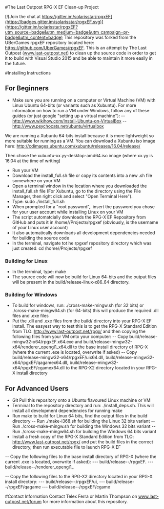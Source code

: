 #The Last Outpost RPG-X EF Clean-up Project

[![Join the chat at https://gitter.im/solarisstar/rpgxEF](https://badges.gitter.im/solarisstar/rpgxEF.svg)](https://gitter.im/solarisstar/rpgxEF?utm_source=badge&utm_medium=badge&utm_campaign=pr-badge&utm_content=badge)
This repository was forked from the UBerGames rpgxEF repository located here: https://github.com/UberGames/rpgxEF.
This is an attempt by The Last Outpost (www.last-outpost.net) to clean up the source code in order to get it to 
build with Visual Studio 2015 and be able to maintain it more easily in the future.

#Installing Instructions

## For Beginners
- Make sure you are running on a computer or Virtual Machine (VM) with Linux Ubuntu 64-bits (or variants such as Xubuntu).
For more information on how to run a VM under Windows, follow any of these guides (or just google "setting up a virtual machine"): 
-- http://www.wikihow.com/Install-Ubuntu-on-VirtualBox
-- http://www.psychocats.net/ubuntu/virtualbox

We are running a Xubuntu 64-bits install because it is more lightweight so more suitable for running as a VM. You can download a Xubuntu iso image here:
http://cdimages.ubuntu.com/xubuntu/releases/16.04/release/

Then chose the xubuntu-xx.yy-desktop-amd64.iso image (where xx.yy is 16.04 at the time of writing)

- Run your VM
- Download the install_full.sh file or copy its contents into a new .sh file somewhere on your VM
- Open a terminal window in the location where you downloaded the install_full.sh file (For Xubuntu, go to the directory using the File Manager, then right click and select "Open Terminal Here").
- Type: sudo ./install_full.sh
- When prompted for a "root password",. insert the password you chose for your user account while installing Linux on your VM
- The script automatcially downloads the RPG-X EF Repository from GitHub and puts it in /home/<yourusername>/Projects/rpgxef (obviously, <yourusername> is the username of your Linux user account)
- It also automatically downloads all development dependencies needed for building the source code
- In the terminal, navigate tot he rpgxef repository directory which was just created: cd /home/<yourusername>/Projects/rpgxef

### Building for Linux
- In the terminal, type: make
- The source code will now be build for Linux 64-bits and the output files will be present in the build/release-linux-x86_64 directory.

### Building for Windows
- To build for windows, run: ./cross-make-mingw.sh (for 32 bits) or ./cross-make-mingw64.sh (for 64-bits) this will produce the required .dll files and .exe files
- Put the .dll and .exe files from the build/ directory into your RPG-X EF install. The easyest way to test this is to get the RPG-X Standard Edition from TLO: http://www.last-outpost.net/rpgx/
and then copying the following files from your VM onto your computer:
-- Copy build/release-mingw32-x64/rpgxEF.x64.exe and build/release-mingw32-x64/renderer_opengl1_x64.dll to the base install directory of RPG-X (where the current .exe is located, overwrite if asked) 
-- Copy build/release-mingw32-x64/rpgxEF/uix64.dll, build/release-mingw32-x64/rpgxEF/qagamex64.dll, build/release-mingw32-x64/rpgxEF/cgamex64.dll to the RPG-X2 directory located in your RPG-X install directory

## For Advanced Users
- Git Pull this repository onto a Ubuntu flavoured Linux machine or VM
- Terminal to the repository directory and run: ./install_deps.sh. This will install all development dependencies for running make
- Run make to build for Linux 64 bits, find the output files in the build directory
-- Run ./make-i368.sh for building the Linux 32 bits variant
-- Run ./cross-make-mingw.sh for building the Windows 32 bits variant
-- Run ./cross-make-mingw64.sh for building the Windows 64 bits variant
- Install a fresh copy of the RPG-X Standard Edition from TLO: http://www.last-outpost.net/rpgx/ and put the build files in the correct directory, then run executable file to launch RPG-X EF

-- Copy the following files to the base install directory of RPG-X (where the current .exe is located, overwrite if asked): 
--- build/release-<platform>-<arch>/rpgxEF.<arch> 
--- build/release-<platform>-<arch>/renderer_opengl1_<arch> 

-- Copy the following files to the RPG-X2 directory located in your RPG-X install directory:
--- build/release-<platform>-<arch>/rpgxEF/ui<arch>, 
--- build/release-<platform>-<arch>/rpgxEF/qagame<arch>
--- build/release-<platform>-<arch>/rpgxEF/cgame<arch> 

#Contact Information
Contact Telex Ferra or Martin Thompson on www.last-outpost.net/forum for more information about this repository.
